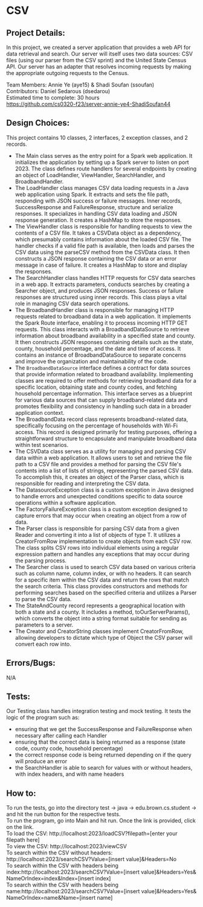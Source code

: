 # CSV

## Project Details:
In this project, we created a server application that provides a web API for data retrieval and
search. Our server will itself uses two data sources: CSV files (using our parser from the CSV
sprint) and the United State Census API. Our server has an adapter that resolves incoming requests
by making the appropriate outgoing requests to the Census.

Team Members: Annie Ye (aye15) & Shadi Soufan (ssoufan)<br />
Contributors: Daniel Sedarous (dsedarou) <br />
Estimated time to complete: 30 hours<br />
https://github.com/cs0320-f23/server-annie-ye4-ShadiSoufan44

## Design Choices:
This project contains 10 classes, 2 interfaces, 2 exception classes, and 2 records.
- The Main class serves as the entry point for a Spark web application. It initializes the
  application by setting up a Spark server to listen on port 2023. The class defines route handlers
  for several endpoints by creating an object of LoadHandler, ViewHandler, SearchHandler, and
  BroadbandHandler.
- The LoadHandler class manages CSV data loading requests in a Java web application using Spark.
  It extracts and sets the file path, responding with JSON success or failure messages. Inner records,
  SuccessResponse and FailureResponse, structure and serialize responses. It specializes in handling
  CSV data loading and JSON response generation. It creates a HashMap to store the responses.
- The ViewHandler class is responsible for handling requests to view the contents of a CSV file.
  It takes a CSVData object as a dependency, which presumably contains information about the loaded
  CSV file. The handler checks if a valid file path is available, then loads and parses the CSV data
  using the parseCSV method from the CSVData class. It then constructs a JSON response containing the
  CSV data or an error message in case of failure. It creates a HashMap to store and display the
  responses.
- The SearchHandler class handles HTTP requests for CSV data searches in a web app. It extracts
  parameters, conducts searches by creating a Searcher object, and produces JSON responses. Success
  or failure responses are structured using inner records. This class plays a vital role in managing
  CSV data search operations.
- The BroadbandHandler class is responsible for managing HTTP requests related to broadband data
  in a web application. It implements the Spark Route interface, enabling it to process incoming HTTP
  GET requests. This class interacts with a BroadbandDataSource to retrieve information about
  broadband availability in a specified state and county. It then constructs JSON responses containing
  details such as the state, county, household percentage, and the date and time of access. It
  contains an instance of BroadbandDataSource to separate concerns and improve the organization and
  maintainability of the code.
- The `BroadbandDataSource` interface defines a contract for data sources that provide information
  related to broadband availability. Implementing classes are required to offer methods for retrieving
  broadband data for a specific location, obtaining state and county codes, and fetching household
  percentage information. This interface serves as a blueprint for various data sources that can
  supply broadband-related data and promotes flexibility and consistency in handling such data in a
  broader application context.
- The BroadbandData record class represents broadband-related data, specifically focusing on the
  percentage of households with Wi-Fi access. This record is designed primarily for testing purposes,
  offering a straightforward structure to encapsulate and manipulate broadband data within test
  scenarios.
- The CSVData class serves as a utility for managing and parsing CSV data within a web application.
  It allows users to set and retrieve the file path to a CSV file and provides a method for parsing
  the CSV file's contents into a list of lists of strings, representing the parsed CSV data. To
  accomplish this, it creates an object of the Parser class, which is responsible for reading and
  interpreting the CSV data.
- The DatasourceException class is a custom exception in Java designed to handle errors and
  unexpected conditions specific to data source operations within a software application.
- The FactoryFailureException class is a custom exception designed to capture errors that may occur
  when creating an object from a row of data.
- The Parser class is responsible for parsing CSV data from a given Reader and converting it into a
  list of objects of type T. It utilizes a CreatorFromRow implementation to create objects from each
  CSV row. The class splits CSV rows into individual elements using a regular expression pattern and
  handles any exceptions that may occur during the parsing process.
- The Searcher class is used to search CSV data based on various criteria such as column name,
  column index, or with no headers. It can search for a specific item within the CSV data and return
  the rows that match the search criteria. This class provides constructors and methods for performing
  searches based on the specified criteria and utilizes a Parser to parse the CSV data.
- The StateAndCounty record represents a geographical location with both a state and a county. It
  includes a method, toOurServerParams(), which converts the object into a string format suitable for
  sending as parameters to a server.
- The Creator and CreatorString classes implement CreatorFromRow, allowing developers to dictate
  which type of Object the CSV parser will convert each row into.

## Errors/Bugs:
N/A

## Tests:
Our Testing class handles integration testing and mock testing. It tests the logic of the program
such as:
- ensuring that we get the SuccessResponse and FailureResponse when necessary after calling each 
Handler
- ensuring that the correct data is being returned as a response (state code, county code, household percentage)
- the correct response code is being returned depending on if the query will produce an error
- the SearchHandler is able to search for values with or without headers, with index headers, and
with name headers

## How to:
To run the tests, go into the directory test -> java -> edu.brown.cs.student -> and hit the
run button for the respective tests.<br />
To run the program, go into Main and hit run. Once the link is provided, click on the link. <br />
To load the CSV: http://localhost:2023/loadCSV?filepath=[enter your filepath here] <br />
To view the CSV: http://localhost:2023/viewCSV <br />
To search within the CSV without headers: http://localhost:2023/searchCSV?Value=[insert value]&Headers=No <br />
To search within the CSV with headers being index:http://localhost:2023/searchCSV?Value=[insert value]&Headers=Yes&
NameOrIndex=index&Index=[insert index]<br />
To search within the CSV with headers being name:http://localhost:2023/searchCSV?Value=[insert value]&Headers=Yes&
NameOrIndex=name&Name=[insert name]<br />
